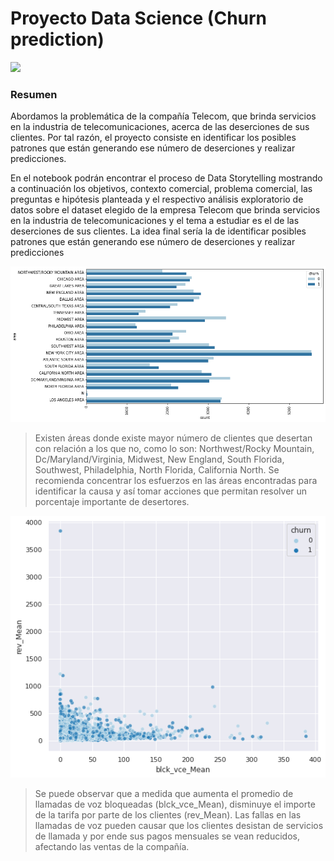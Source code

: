 # Proyecto Data Science (Churn prediction)

![](https://dimensionless.in/wp-content/uploads/2019/02/cover_tree.jpeg)

### Resumen

Abordamos la problemática de la compañía Telecom, que brinda servicios en la industria de telecomunicaciones, acerca de las deserciones de sus clientes. Por tal razón, el proyecto consiste en identificar los posibles patrones que están generando ese número de deserciones y realizar predicciones. 

En el notebook podrán encontrar el proceso de Data Storytelling mostrando a continuación los objetivos, contexto comercial, problema comercial, las preguntas e hipótesis planteada y el respectivo análisis exploratorio de datos sobre el dataset elegido de la empresa Telecom que brinda servicios en la industria de telecomunicaciones y el tema a estudiar es el de las deserciones de sus clientes. La idea final sería la de identificar posibles patrones que están generando ese número de deserciones y realizar predicciones


![](https://github.com/mhurtado28/Preentrega_Proyecto_CODERHOUSE/blob/main/Images/descarga%20(2).png)

> Existen áreas donde existe mayor número de clientes que desertan con relación a los que no, como lo son: Northwest/Rocky Mountain, Dc/Maryland/Virginia, Midwest, New England, South Florida, Southwest, Philadelphia, North Florida, California North. Se recomienda concentrar los esfuerzos en las áreas encontradas para identificar la causa y así tomar acciones que permitan resolver un porcentaje importante de desertores.

![](https://github.com/mhurtado28/Preentrega_Proyecto_CODERHOUSE/blob/main/Images/descarga.png)

> Se puede observar que a medida que aumenta el promedio de llamadas de voz bloqueadas (blck_vce_Mean), disminuye el importe de la tarifa por parte de los clientes (rev_Mean). Las fallas en las llamadas de voz pueden causar que los clientes desistan de servicios de llamada y por ende sus pagos mensuales se vean reducidos, afectando las ventas de la compañía.
